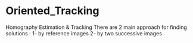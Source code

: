# Oriented_Tracking
Homography Estimation &amp; Tracking 
There are 2 main approach for finding solutions :
  1- by reference images 
  2- by two successive images 

